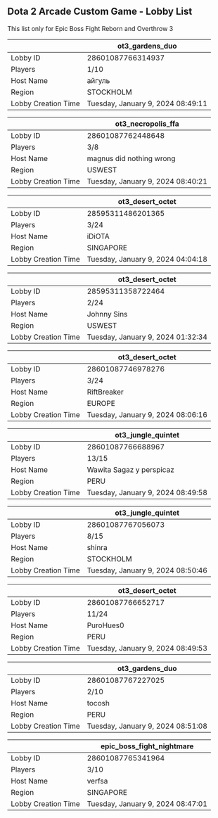 ## Dota 2 Arcade Custom Game - Lobby List

This list only for Epic Boss Fight Reborn and Overthrow 3

|  | ot3_gardens_duo |
| ------ | ------ |
| Lobby ID | 28601087766314937 |
| Players | 1/10 |
| Host Name | айгуль |
| Region | STOCKHOLM |
| Lobby Creation Time | Tuesday, January 9, 2024 08:49:11 |


|  | ot3_necropolis_ffa |
| ------ | ------ |
| Lobby ID | 28601087762448648 |
| Players | 3/8 |
| Host Name | magnus did nothing wrong |
| Region | USWEST |
| Lobby Creation Time | Tuesday, January 9, 2024 08:40:21 |


|  | ot3_desert_octet |
| ------ | ------ |
| Lobby ID | 28595311486201365 |
| Players | 3/24 |
| Host Name | iDiOTA |
| Region | SINGAPORE |
| Lobby Creation Time | Tuesday, January 9, 2024 04:04:18 |


|  | ot3_desert_octet |
| ------ | ------ |
| Lobby ID | 28595311358722464 |
| Players | 2/24 |
| Host Name | Johnny Sins |
| Region | USWEST |
| Lobby Creation Time | Tuesday, January 9, 2024 01:32:34 |


|  | ot3_desert_octet |
| ------ | ------ |
| Lobby ID | 28601087746978276 |
| Players | 3/24 |
| Host Name | RiftBreaker |
| Region | EUROPE |
| Lobby Creation Time | Tuesday, January 9, 2024 08:06:16 |


|  | ot3_jungle_quintet |
| ------ | ------ |
| Lobby ID | 28601087766688967 |
| Players | 13/15 |
| Host Name | Wawita Sagaz y perspicaz |
| Region | PERU |
| Lobby Creation Time | Tuesday, January 9, 2024 08:49:58 |


|  | ot3_jungle_quintet |
| ------ | ------ |
| Lobby ID | 28601087767056073 |
| Players | 8/15 |
| Host Name | shinra |
| Region | STOCKHOLM |
| Lobby Creation Time | Tuesday, January 9, 2024 08:50:46 |


|  | ot3_desert_octet |
| ------ | ------ |
| Lobby ID | 28601087766652717 |
| Players | 11/24 |
| Host Name | PuroHues0 |
| Region | PERU |
| Lobby Creation Time | Tuesday, January 9, 2024 08:49:53 |


|  | ot3_gardens_duo |
| ------ | ------ |
| Lobby ID | 28601087767227025 |
| Players | 2/10 |
| Host Name | tocosh |
| Region | PERU |
| Lobby Creation Time | Tuesday, January 9, 2024 08:51:08 |


|  | epic_boss_fight_nightmare |
| ------ | ------ |
| Lobby ID | 28601087765341964 |
| Players | 3/10 |
| Host Name | verfsa |
| Region | SINGAPORE |
| Lobby Creation Time | Tuesday, January 9, 2024 08:47:01 |


